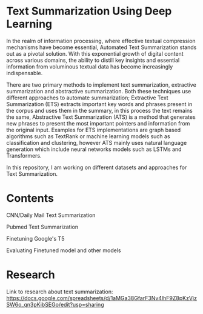 # Text Summarization Using Deep Learning
In the realm of information processing, where effective textual compression mechanisms have become essential, Automated Text Summarization stands out as a pivotal solution. With this exponential growth of digital content across various domains, the ability to distill key insights and essential information from voluminous textual data has become increasingly indispensable. 

There are two primary methods to implement text summarization, extractive summarization and abstractive summarization. Both these techniques use different approaches to automate summarization; Extractive Text Summarization (ETS) extracts important key words and phrases present in the corpus and uses them in the summary, in this process the text remains the same, Abstractive Text Summarization (ATS) is a method that generates new phrases to present the most important pointers and information from the original input. Examples for ETS implementations are graph based algorithms such as TextRank or machine learning models such as classification and clustering, however ATS mainly uses natural language generation which include neural networks models such as LSTMs and Transformers. 

In this repository, I am working on different datasets and approaches for Text Summarization. 

# Contents
CNN/Daily Mail Text Summarization

Pubmed Text Summarization

Finetuning Google's T5

Evaluating Finetuned model and other models 

# Research
Link to research about text summarization: https://docs.google.com/spreadsheets/d/1aMGa38GfarF3Nv4lhF9Z8pKzVjzSW6o_qn3pKibSEGo/edit?usp=sharing
